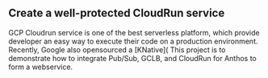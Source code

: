 ## Create a well-protected CloudRun service
GCP Cloudrun service is one of the best serverless platform, which provide developer an easy way to execute their code on a production environment. Recently, Google also opensourced a [KNative]( 
This project is to demonstrate how to integrate Pub/Sub, GCLB, and CloudRun for Anthos to form a webservice. 
